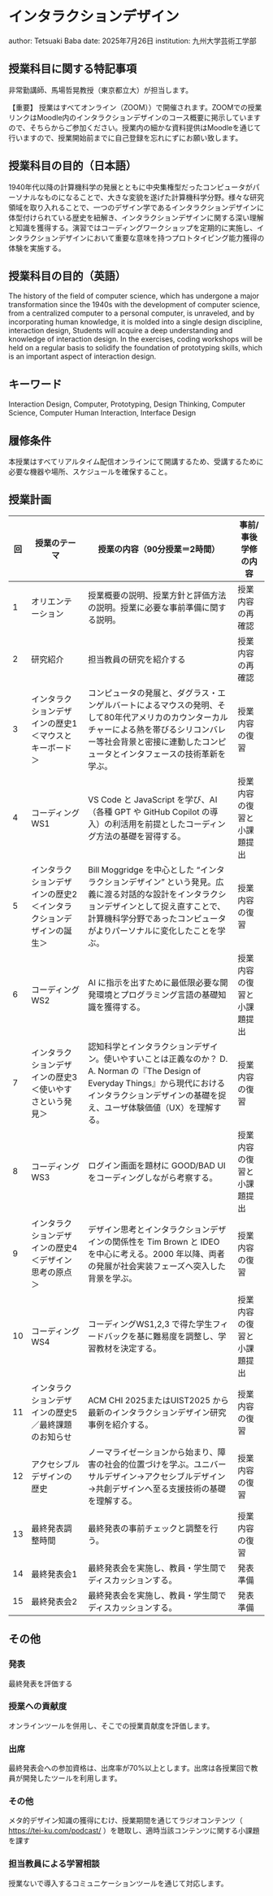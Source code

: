 # インタラクションデザイン
author: Tetsuaki Baba
date: 2025年7月26日
institution: 九州大学芸術工学部

## 授業科目に関する特記事項
非常勤講師、馬場哲晃教授（東京都立大）が担当します。

【重要】
授業はすべてオンライン（ZOOM））で開催されます。ZOOMでの授業リンクはMoodle内のインタラクションデザインのコース概要に掲示していますので、そちらからご参加ください。授業内の細かな資料提供はMoodleを通じて行いますので、授業開始前までに自己登録を忘れにずにお願い致します。

## 授業科目の目的（日本語）
1940年代以降の計算機科学の発展とともに中央集権型だったコンピュータがパーソナルなものになることで、大きな変貌を遂げた計算機科学分野。様々な研究領域を取り入れることで、一つのデザイン学であるインタラクションデザインに体型付けられている歴史を紐解き、インタラクションデザインに関する深い理解と知識を獲得する。演習ではコーディングワークショップを定期的に実施し、インタラクションデザインにおいて重要な意味を持つプロトタイピング能力獲得の体験を実施する。

## 授業科目の目的（英語）
The history of the field of computer science, which has undergone a major transformation since the 1940s with the development of computer science, from a centralized computer to a personal computer, is unraveled, and by incorporating human knowledge, it is molded into a single design discipline, interaction design, Students will acquire a deep understanding and knowledge of interaction design. In the exercises, coding workshops will be held on a regular basis to solidify the foundation of prototyping skills, which is an important aspect of interaction design.

## キーワード
Interaction Design, Computer, Prototyping, Design Thinking, Computer Science, Computer Human Interaction, Interface Design

## 履修条件
本授業はすべてリアルタイム配信オンラインにて開講するため、受講するために必要な機器や場所、スケジュールを確保すること。

## 授業計画

| 回 | 授業のテーマ | 授業の内容（90分授業＝2時間） | 事前/事後学修の内容 |
|---|---|---|---|
| 1 | オリエンテーション | 授業概要の説明、授業方針と評価方法の説明。授業に必要な事前準備に関する説明。 | 授業内容の再確認 |
| 2 | 研究紹介 | 担当教員の研究を紹介する | 授業内容の再確認 |
| 3 | インタラクションデザインの歴史1 ＜マウスとキーボード＞ | コンピュータの発展と、ダグラス・エンゲルバートによるマウスの発明、そして80年代アメリカのカウンターカルチャーによる熱を帯びるシリコンバレー等社会背景と密接に連動したコンピュータとインタフェースの技術革新を学ぶ。 | 授業内容の復習 |
| 4 | コーディングWS1 | VS Code と JavaScript を学び、AI（各種 GPT や GitHub Copilot の導入）の利活用を前提としたコーディング方法の基礎を習得する。 | 授業内容の復習と小課題提出 |
| 5 | インタラクションデザインの歴史2 ＜インタラクションデザインの誕生＞ | Bill Moggridge を中心とした “インタラクションデザイン” という発見。広義に渡る対話的な設計をインタラクションデザインとして捉え直すことで、計算機科学分野であったコンピュータがよりパーソナルに変化したことを学ぶ。 | 授業内容の復習 |
| 6 | コーディングWS2 | AI に指示を出すために最低限必要な開発環境とプログラミング言語の基礎知識を獲得する。 | 授業内容の復習と小課題提出 |
| 7 | インタラクションデザインの歴史3 ＜使いやすさという発見＞ | 認知科学とインタラクションデザイン。使いやすいことは正義なのか？ D. A. Norman の『The Design of Everyday Things』から現代におけるインタラクションデザインの基礎を捉え、ユーザ体験価値（UX）を理解する。 | 授業内容の復習 |
| 8 | コーディングWS3 | ログイン画面を題材に GOOD/BAD UI をコーディングしながら考察する。 | 授業内容の復習と小課題提出 |
| 9 | インタラクションデザインの歴史4 ＜デザイン思考の原点＞ | デザイン思考とインタラクションデザインの関係性を Tim Brown と IDEO を中心に考える。2000 年以降、両者の発展が社会実装フェーズへ突入した背景を学ぶ。 | 授業内容の復習 |
|10 | コーディングWS4 | コーディングWS1,2,3 で得た学生フィードバックを基に難易度を調整し、学習教材を決定する。 | 授業内容の復習と小課題提出 |
|11 | インタラクションデザインの歴史5／最終課題のお知らせ | ACM CHI 2025またはUIST2025 から最新のインタラクションデザイン研究事例を紹介する。 | 授業内容の復習 |
|12 | アクセシブルデザインの歴史 | ノーマライゼーションから始まり、障害の社会的位置づけを学ぶ。ユニバーサルデザイン→アクセシブルデザイン→共創デザインへ至る支援技術の基礎を理解する。 | 授業内容の復習 |
|13 | 最終発表調整時間 | 最終発表の事前チェックと調整を行う。 | 授業内容の復習 |
|14 | 最終発表会1 | 最終発表会を実施し、教員・学生間でディスカッションする。 | 発表準備 |
|15 | 最終発表会2 | 最終発表会を実施し、教員・学生間でディスカッションする。 | 発表準備 |

## その他

### 発表
最終発表を評価する
### 授業への貢献度
オンラインツールを併用し、そこでの授業貢献度を評価します。
### 出席
最終発表会への参加資格は、出席率が70%以上とします。出席は各授業回で教員が開発したツールを利用します。
### その他
メタ的デザイン知識の獲得にむけ、授業期間を通じてラジオコンテンツ（ https://tei-ku.com/podcast/ ）を聴取し、適時当該コンテンツに関する小課題を課す
### 担当教員による学習相談
授業ないで導入するコミュニケーションツールを通じて対応します。


